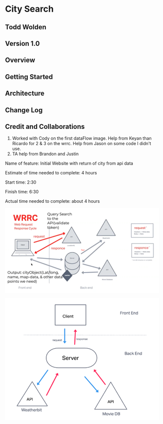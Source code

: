 # City Search

## Todd Wolden

## Version 1.0

## Overview
<!-- Provide a high level overview of what this application is and why you are building it, beyond the fact that it's an assignment for this class. (i.e. What's your problem domain?) -->

## Getting Started


## Architecture
<!-- Provide a detailed description of the application design. What technologies (languages, libraries, etc) you're using, and any other relevant design information. -->

## Change Log
<!-- Use this area to document the iterative changes made to your application as each feature is successfully implemented. Use time stamps. Here's an example:

01-01-2001 4:59pm - Application now has a fully-functional express server, with a GET route for the location resource. -->

## Credit and Collaborations

1. Worked with Cody on the first dataFlow image. Help from Keyan than Ricardo for 2 & 3 on the wrrc. Help from Jason on some code I didn't use.
2. TA help from Brandon and Justin

Name of feature: Initial Website with return of city from api data

Estimate of time needed to complete: 4 hours

Start time: 2:30

Finish time: 6:30

Actual time needed to complete: about 4 hours

![dataFlow](src/dataflow.png)

![Lab3](src/lab03.png)